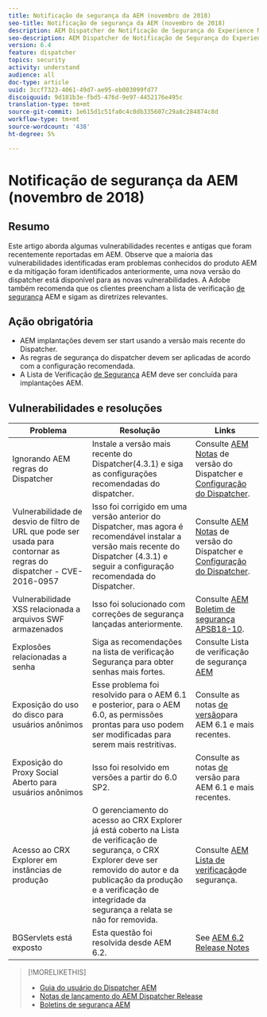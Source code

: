 ```yaml
---
title: Notificação de segurança da AEM (novembro de 2018)
seo-title: Notificação de segurança da AEM (novembro de 2018)
description: AEM Dispatcher de Notificação de Segurança do Experience Manager
seo-description: AEM Dispatcher de Notificação de Segurança do Experience Manager
version: 6.4
feature: dispatcher
topics: security
activity: understand
audience: all
doc-type: article
uuid: 3ccf7323-4061-49d7-ae95-eb003099fd77
discoiquuid: 9d181b3e-fbd5-476d-9e97-4452176e495c
translation-type: tm+mt
source-git-commit: 1e615d1c51fa0c4c0db335607c29a8c284874c8d
workflow-type: tm+mt
source-wordcount: '438'
ht-degree: 5%

---
```



# Notificação de segurança da AEM (novembro de 2018)

## Resumo

Este artigo aborda algumas vulnerabilidades recentes e antigas que foram recentemente reportadas em AEM. Observe que a maioria das vulnerabilidades identificadas eram problemas conhecidos do produto AEM e da mitigação foram identificados anteriormente, uma nova versão do dispatcher está disponível para as novas vulnerabilidades. A Adobe também recomenda que os clientes preencham a lista de verificação [de segurança](https://helpx.adobe.com/experience-manager/6-5/sites/administering/using/security-checklist.html) AEM e sigam as diretrizes relevantes.

## Ação obrigatória

* AEM implantações devem ser start usando a versão mais recente do Dispatcher.
* As regras de segurança do dispatcher devem ser aplicadas de acordo com a configuração recomendada.
* A Lista de Verificação [de Segurança](https://helpx.adobe.com/experience-manager/6-5/sites/administering/using/security-checklist.html) AEM deve ser concluída para implantações AEM.

## Vulnerabilidades e resoluções

| Problema | Resolução | Links |
|-------|------------|-------|
| Ignorando AEM regras do Dispatcher | Instale a versão mais recente do Dispatcher(4.3.1) e siga as configurações recomendadas do dispatcher. | Consulte [AEM Notas](https://helpx.adobe.com/experience-manager/dispatcher/release-notes.html) de versão do Dispatcher e [Configuração do Dispatcher](https://helpx.adobe.com/experience-manager/dispatcher/using/dispatcher-configuration.html). |
| Vulnerabilidade de desvio de filtro de URL que pode ser usada para contornar as regras do dispatcher - CVE-2016-0957 | Isso foi corrigido em uma versão anterior do Dispatcher, mas agora é recomendável instalar a versão mais recente do Dispatcher (4.3.1) e seguir a configuração recomendada do Dispatcher. | Consulte [AEM Notas](https://helpx.adobe.com/experience-manager/dispatcher/release-notes.html) de versão do Dispatcher e [Configuração do Dispatcher](https://helpx.adobe.com/experience-manager/dispatcher/using/dispatcher-configuration.html). |
| Vulnerabilidade XSS relacionada a arquivos SWF armazenados | Isso foi solucionado com correções de segurança lançadas anteriormente. | Consulte [AEM Boletim de segurança APSB18-10](https://helpx.adobe.com/security/products/experience-manager/apsb18-10.html). |
| Explosões relacionadas a senha | Siga as recomendações na lista de verificação Segurança para obter senhas mais fortes. | Consulte Lista de verificação de segurança [AEM](https://helpx.adobe.com/experience-manager/6-5/sites/administering/using/security-checklist.html) |
| Exposição do uso do disco para usuários anônimos | Esse problema foi resolvido para o AEM 6.1 e posterior, para o AEM 6.0, as permissões prontas para uso podem ser modificadas para serem mais restritivas. | Consulte as notas [de versão](https://helpx.adobe.com/experience-manager/aem-previous-versions.html)para AEM 6.1 e mais recentes. |
| Exposição do Proxy Social Aberto para usuários anônimos | Isso foi resolvido em versões a partir do 6.0 SP2. | Consulte as notas [de](https://helpx.adobe.com/experience-manager/aem-previous-versions.html) versão para AEM 6.1 e mais recentes. |
| Acesso ao CRX Explorer em instâncias de produção | O gerenciamento do acesso ao CRX Explorer já está coberto na Lista de verificação de segurança, o CRX Explorer deve ser removido do autor e da publicação da produção e a verificação de integridade da segurança a relata se não for removida. | Consulte [AEM Lista de verificação](https://helpx.adobe.com/experience-manager/6-4/sites/administering/using/security-checklist.html)de segurança. |
| BGServlets está exposto | Esta questão foi resolvida desde AEM 6.2. | See [AEM 6.2 Release Notes](https://helpx.adobe.com/experience-manager/6-2/release-notes.html) |

>[!MORELIKETHIS]
>
>* [Guia do usuário do Dispatcher AEM](https://helpx.adobe.com/experience-manager/dispatcher/user-guide.html)
>* [Notas de lançamento do AEM Dispatcher Release ](https://helpx.adobe.com/experience-manager/dispatcher/release-notes.html)
>* [Boletins de segurança AEM](https://helpx.adobe.com/security.html#experience-manager)

